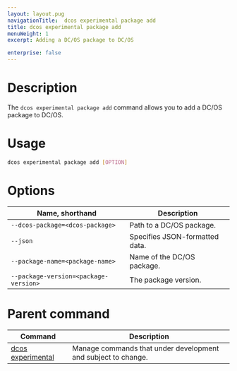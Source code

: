 ```yaml
---
layout: layout.pug
navigationTitle:  dcos experimental package add
title: dcos experimental package add
menuWeight: 1
excerpt: Adding a DC/OS package to DC/OS

enterprise: false
---
```



# Description
The `dcos experimental package add` command allows you to add a DC/OS package to DC/OS.

# Usage

```bash
dcos experimental package add [OPTION]
```

# Options

| Name, shorthand | Description |
|---------|-------------|
| `--dcos-package=<dcos-package>`   |  Path to a DC/OS package. |
| `--json`   | Specifies  JSON-formatted data. |
| `--package-name=<package-name>`   |  Name of the DC/OS package. |
| `--package-version=<package-version>`   | The package version. |

# Parent command

| Command | Description |
|---------|-------------|
| [dcos experimental](/dcos/1.11/cli/command-reference/dcos-experimental/)   |  Manage commands that under development and subject to change. |  
